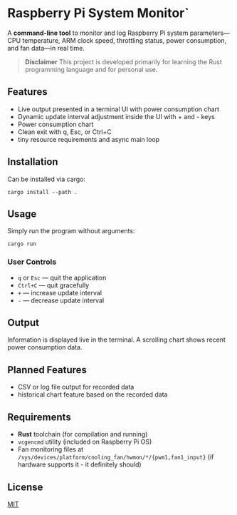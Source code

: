 # Raspberry Pi System Monitor`

A **command-line tool** to monitor and log Raspberry Pi system parameters—CPU temperature, ARM clock speed, throttling status, power consumption, and fan data—in real time.

> **Disclaimer**
> This project is developed primarily for learning the Rust programming language and for personal use.

## Features

- Live output presented in a terminal UI with power consumption chart
- Dynamic update interval adjustment inside the UI with + and - keys
- Power consumption chart
- Clean exit with q, Esc, or Ctrl+C
- tiny resource requirements and async main loop

## Installation

Can be installed via cargo:

```shell
cargo install --path .
```

## Usage

Simply run the program without arguments:

```shell
cargo run
```

### User Controls

- `q` or `Esc` — quit the application
- `Ctrl+C` — quit gracefully
- `+` — increase update interval
- `-` — decrease update interval

## Output

Information is displayed live in the terminal. 
A scrolling chart shows recent power consumption data.

## Planned Features

- CSV or log file output for recorded data
- historical chart feature based on the recorded data

## Requirements

- **Rust** toolchain (for compilation and running)
- `vcgencmd` utility (included on Raspberry Pi OS)
- Fan monitoring files at `/sys/devices/platform/cooling_fan/hwmon/*/{pwm1,fan1_input}` (if hardware supports it - it definitely should)

## License

[MIT](LICENSE)